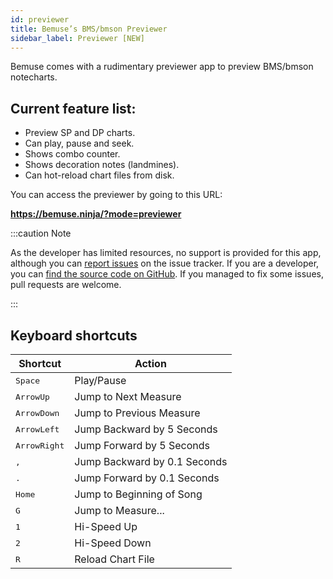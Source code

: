 ```yaml
---
id: previewer
title: Bemuse’s BMS/bmson Previewer
sidebar_label: Previewer [NEW]
---
```


Bemuse comes with a rudimentary previewer app to preview BMS/bmson notecharts.

## Current feature list:

- Preview SP and DP charts.
- Can play, pause and seek.
- Shows combo counter.
- Shows decoration notes (landmines).
- Can hot-reload chart files from disk.

You can access the previewer by going to this URL:

<div style={{textAlign: 'center', fontSize: '2em'}}>

**<https://bemuse.ninja/?mode=previewer>**

</div>

:::caution Note

As the developer has limited resources, no support is provided for this app, although you can [report issues](https://github.com/bemusic/bemuse/issues) on the issue tracker. If you are a developer, you can [find the source code on GitHub](https://github.com/bemusic/bemuse/tree/master/bemuse/src/previewer). If you managed to fix some issues, pull requests are welcome.

:::


## Keyboard shortcuts

| Shortcut | Action |
| --- | --- |
| <kbd>Space</kbd> | Play/Pause |
| <kbd>ArrowUp</kbd> | Jump to Next Measure |
| <kbd>ArrowDown</kbd> | Jump to Previous Measure |
| <kbd>ArrowLeft</kbd> | Jump Backward by 5 Seconds |
| <kbd>ArrowRight</kbd> | Jump Forward by 5 Seconds |
| <kbd>,</kbd> | Jump Backward by 0.1 Seconds |
| <kbd>.</kbd> | Jump Forward by 0.1 Seconds |
| <kbd>Home</kbd> | Jump to Beginning of Song |
| <kbd>G</kbd> | Jump to Measure... |
| <kbd>1</kbd> | Hi-Speed Up |
| <kbd>2</kbd> | Hi-Speed Down |
| <kbd>R</kbd> | Reload Chart File |
